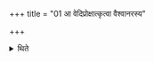 +++
title = "01 आ वेदिप्रोक्षात्कृत्वा वैश्वानरस्य"

+++

<details><summary>थिते</summary>

आ वेदिप्रोक्षात्कृत्वा वैश्वानरस्य तन्त्रं प्रक्रमयति १
</details>
